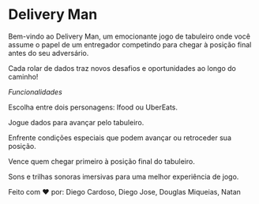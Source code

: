 # Delivery Man

Bem-vindo ao Delivery Man, um emocionante jogo de tabuleiro onde você assume o papel de um entregador competindo para chegar à posição final antes do seu adversário.

Cada rolar de dados traz novos desafios e oportunidades ao longo do caminho!

*Funcionalidades*

Escolha entre dois personagens: Ifood ou UberEats.

Jogue dados para avançar pelo tabuleiro.

Enfrente condições especiais que podem avançar ou retroceder sua posição.

Vence quem chegar primeiro à posição final do tabuleiro.

Sons e trilhas sonoras imersivas para uma melhor experiência de jogo.

Feito com ❤️ por:
Diego Cardoso,
Diego Jose,
Douglas Miqueias,
Natan

